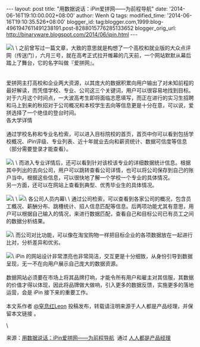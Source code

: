 --- layout: post title: "用数据说话：iPin爱拼网——为前程导航" date:
'2014-06-16T19:10:00.002+08:00' author: Wenh Q tags: modified\_time:
'2014-06-16T19:10:35.526+08:00' blogger\_id:
tag:blogger.com,1999:blog-4961947611491238191.post-8288015776285133652
blogger\_orig\_url: http://binaryware.blogspot.com/2014/06/ipin.html
---\
\
![](https://images-blogger-opensocial.googleusercontent.com/gadgets/proxy?url=http%3A%2F%2Fimage.woshipm.com%2Fwp-files%2F2014%2F06%2F6599330362564287075-360x190.png&container=blogger&gadget=a&rewriteMime=image%2F*)\
\
之前曾写过一篇文章，大致的意思就是构想了一个高校和就业版的大众点评网（传送门），六月三号，就在高考正式拉开帷幕的几天前，一个网站默默从幕后踏上了舞台，它的名字叫做『爱拼网』。\
\
\
爱拼网主打高校和企业两大资源，以其庞大的数据积累向用户输出了对未知前程的最好解读，而凭借学校、专业、公司这三个关键词，用户可以很容易地找到目标。对于六月这个时间点，一大波高考生即将面临志愿填写，而正在进行的实习生招聘和马上到来的秋招对于公司概况和本校学生去向等信息更是十分在意，可以说，爱拼选择了一个绝佳的登台时间。\
各大学详情\
\
通过学校名称和专业名检索，可以进入目标院校的首页，首页中你可以看到包括学校概况、iPin评级、专业列表、近十年就业去向和薪资统计、数据可信度等信息（部分需要登录才能查看）。\
\
![](https://images-blogger-opensocial.googleusercontent.com/gadgets/proxy?url=http%3A%2F%2Fimage.woshipm.com%2Fwp-files%2F2014%2F06%2F6599269889424760863-360x41.png&container=blogger&gadget=a&rewriteMime=image%2F*)\
\
而进入专业详情后，还可以看到针对该校该专业的详细数据统计信息。根据其中列出的去向公司，用户可以跳转查看公司详情，也可以将公司保存到自己的账户当中。根据这些信息，可以很快地了解一个学校一个专业的具体情况。\
另一方面，还可以在网站上查看到典型、优秀毕业生的具体情况。\
\
![](https://images-blogger-opensocial.googleusercontent.com/gadgets/proxy?url=http%3A%2F%2Fimage.woshipm.com%2Fwp-files%2F2014%2F06%2F6608247401865077180-360x170.png&container=blogger&gadget=a&rewriteMime=image%2F*)\
\
![](https://images-blogger-opensocial.googleusercontent.com/gadgets/proxy?url=http%3A%2F%2Fimage.woshipm.com%2Fwp-files%2F2014%2F06%2F6608432119817583925-360x104.png&container=blogger&gadget=a&rewriteMime=image%2F*)\
各公司人员内幕\
\
通过公司检索，可以查看到各家公司的概况，包含员工概况、薪酬分布、跳槽统计、招人信息匹配等信息。后两项功能尤其有意思，用户可以根据自己输入的情况，来进行数据匹配，查看自己和目标公司已有员工之间的数据分析结果。\
\
![](https://images-blogger-opensocial.googleusercontent.com/gadgets/proxy?url=http%3A%2F%2Fimage.woshipm.com%2Fwp-files%2F2014%2F06%2F6608555265119896432-360x217.png&container=blogger&gadget=a&rewriteMime=image%2F*)\
而公司对比功能，可以像在淘宝购物一样把目标企业的各项数据放在一起进行比对，分析差异和优劣。\
\
![](https://images-blogger-opensocial.googleusercontent.com/gadgets/proxy?url=http%3A%2F%2Fimage.woshipm.com%2Fwp-files%2F2014%2F06%2F6599316068913124656-233x268.png&container=blogger&gadget=a&rewriteMime=image%2F*)\
iPin
的网站设计非常漂亮也非常简洁，交互更是十分细致，从身份引导到数据呈现，无一不在向用户展示自己庞大的数据资源。\
\
数据网站必须要在市场上将其品牌打响，才能令所有用户和雇主对其信服，其数据的价值才得以体现，因此将品牌做大做响，引入更多的数据反馈，实施更多的落地运营，会是
iPin 接下来的重要工作。\
\
本文系作者
[@窒息红Leon](http://asphyxiared.lofter.com/post/20f397_1585219)
投稿发布，转载请注明来源于人人都是产品经理，并保留本文链接 。
<div>

\

</div>

<div>

来源：[用数据说话：iPin爱拼网——为前程导航](http://www.woshipm.com/pd/89373.html)  通过 [人人都是产品经理](http://www.woshipm.com/)

</div>
